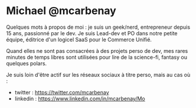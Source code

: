 # Michael @mcarbenay 

Quelques mots à propos de moi : je suis un geek/nerd, entrepreneur depuis 15 ans, passionné par le dev. Je suis Lead-dev et PO dans notre petite équipe, éditrice d'un logicel SaaS pour le Commerce Unifié. 

Quand elles ne sont pas consacrées à des projets perso de dev, mes rares minutes de temps libres sont utilisées pour lire de la science-fi, fantasy ou quelques polars.

Je suis loin d'être actif sur les réseaux sociaux à titre perso, mais au cas où :

* twitter : https://twitter.com/mcarbenay
* linkedin : https://www.linkedin.com/in/mcarbenay/Mo
